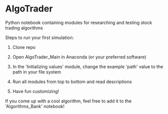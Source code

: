 # AlgoTrader
Python notebook containing modules for researching and testing stock trading algorithms

Steps to run your first simulation:

1. Clone repo

2. Open AlgoTrader_Main in Anaconda (or your preferred software)

3. In the 'Initializing values' module, change the example 'path' value to the path in your file system

4. Run all modules from top to bottom and read descriptions

5. Have fun customizing!

If you come up with a cool algorithm, feel free to add it to the 'Algorithms_Bank' notebook!
